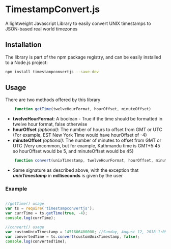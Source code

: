 # TimestampConvert.js
A lightweight Javascript Library to easily convert UNIX timestamps to JSON-based real world timezones

## Installation
The library is part of the npm package registry, and can be easily installed to a Node.js project:

```sh
npm install timestampconvertjs --save-dev
```

## Usage
There are two methods offered by this library
```js
    function getTime(twelveHourFormat, hourOffset, minuteOffset)
```

  * **twelveHourFormat**: A boolean - True if the time should be formatted in twelve hour format, false otherwise
  * **hourOffset** *(optional)*: The number of hours to offset from GMT or UTC (For example, EST New York Time would have hourOffset of -4)
  * **minuteOffset** *(optional)*: The number of minutes to offset from GMT or UTC (Very uncommon, but for example, Kathmandu time is GMT+5:45 so hourOffset would be 5, and minuteOffset would be 45)
  
```js
    function convert(unixTimestamp, twelveHourFormat, hourOffset, minuteOffset)
```
  * Same signature as described above, with the exception that ***unixTimestamp*** in **milliseconds** is given by the user
  
### Example
```js

//getTime() usage
var ts = require('timestampconvertjs');
var currTime = ts.getTime(true, -4);
console.log(currTime);

//convert() usage
var customUnixTimestamp = 1451606400000; //Sunday, August 12, 2018 1:05:31 AM
var convertedTime = ts.convert(customUnixTimestamp, false);
console.log(convertedTime);

```
